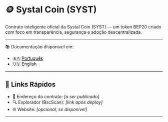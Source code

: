 # 🪙 Systal Coin (SYST)

Contrato inteligente oficial da Systal Coin (SYST) — um token BEP20 criado com foco em transparência, segurança e adoção descentralizada.

---

📚 Documentação disponível em:

- 🇧🇷 [Português](README.pt-BR.md)
- 🇺🇸 [English](README.en.md)

---

## 🔗 Links Rápidos

- 📝 Endereço do contrato: _[a ser publicado]_
- 🔍 Explorador (BscScan): _[link após deploy]_
- 🌐 Website: _[opcional, se disponível]_

---
